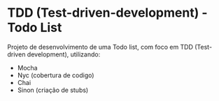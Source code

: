 # TDD (Test-driven-development) - Todo List
Projeto de desenvolvimento de uma Todo list, com foco em TDD (Test-driven development), utilizando:
- Mocha
- Nyc (cobertura de codigo)
- Chai
- Sinon (criação de stubs)
